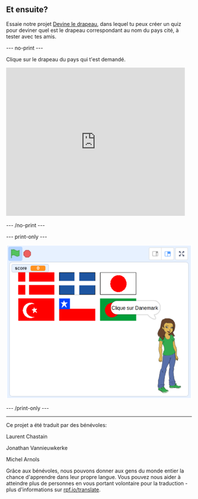 ## Et ensuite?

Essaie notre projet [Devine le drapeau](https://projects.raspberrypi.org/fr-FR/projects/guess-the-flag?utm_source=pathway&utm_medium=whatnext&utm_campaign=projects), dans lequel tu peux créer un quiz pour deviner quel est le drapeau correspondant au nom du pays cité, à tester avec tes amis.

--- no-print ---

Clique sur le drapeau du pays qui t'est demandé.

<div class="scratch-preview">
  <iframe allowtransparency="true" width="485" height="402" src="https://scratch.mit.edu/projects/embed/276891625/?autostart=false" frameborder="0" scrolling="no"></iframe>
</div>

--- /no-print ---

--- print-only ---

![Jeu terminé](images/finished-game.png)

--- /print-only ---


***
Ce projet a été traduit par des bénévoles:

Laurent Chastain

Jonathan Vannieuwkerke

Michel Arnols

Grâce aux bénévoles, nous pouvons donner aux gens du monde entier la chance d'apprendre dans leur propre langue. Vous pouvez nous aider à atteindre plus de personnes en vous portant volontaire pour la traduction - plus d'informations sur [rpf.io/translate](https://rpf.io/translate).